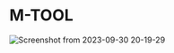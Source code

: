 # M-TOOL
![Screenshot from 2023-09-30 20-19-29](https://github.com/strangedreamer4/M-TOOL/assets/82073583/1b4efb02-df03-4776-a907-62a6b2c675bd)
